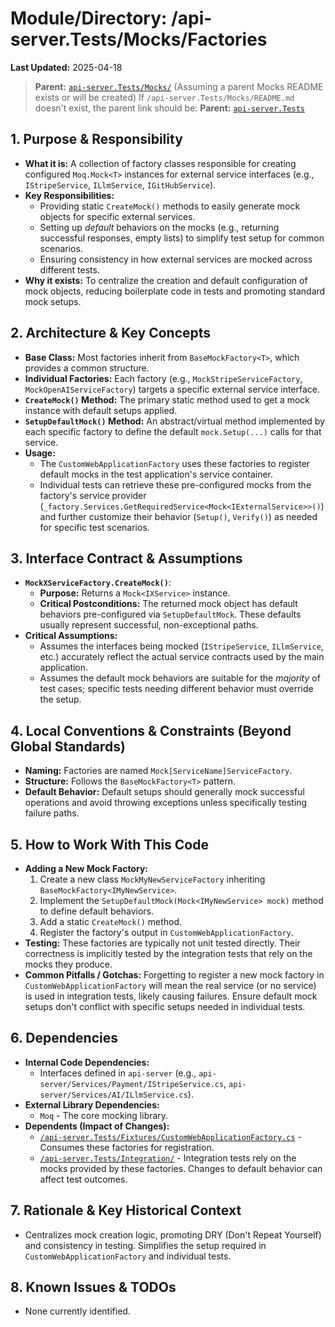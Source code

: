 # Module/Directory: /api-server.Tests/Mocks/Factories

**Last Updated:** 2025-04-18

> **Parent:** [`api-server.Tests/Mocks/`](../Mocks/README.md) (Assuming a parent Mocks README exists or will be created)
> If `/api-server.Tests/Mocks/README.md` doesn't exist, the parent link should be:
> **Parent:** [`api-server.Tests`](../../README.md)

## 1. Purpose & Responsibility

* **What it is:** A collection of factory classes responsible for creating configured `Moq.Mock<T>` instances for external service interfaces (e.g., `IStripeService`, `ILlmService`, `IGitHubService`).
* **Key Responsibilities:**
    * Providing static `CreateMock()` methods to easily generate mock objects for specific external services.
    * Setting up *default* behaviors on the mocks (e.g., returning successful responses, empty lists) to simplify test setup for common scenarios.
    * Ensuring consistency in how external services are mocked across different tests.
* **Why it exists:** To centralize the creation and default configuration of mock objects, reducing boilerplate code in tests and promoting standard mock setups.

## 2. Architecture & Key Concepts

* **Base Class:** Most factories inherit from `BaseMockFactory<T>`, which provides a common structure.
* **Individual Factories:** Each factory (e.g., `MockStripeServiceFactory`, `MockOpenAIServiceFactory`) targets a specific external service interface.
* **`CreateMock()` Method:** The primary static method used to get a mock instance with default setups applied.
* **`SetupDefaultMock()` Method:** An abstract/virtual method implemented by each specific factory to define the default `mock.Setup(...)` calls for that service.
* **Usage:**
    * The `CustomWebApplicationFactory` uses these factories to register default mocks in the test application's service container.
    * Individual tests can retrieve these pre-configured mocks from the factory's service provider (`_factory.Services.GetRequiredService<Mock<IExternalService>>()`) and further customize their behavior (`Setup()`, `Verify()`) as needed for specific test scenarios.

## 3. Interface Contract & Assumptions

* **`MockXServiceFactory.CreateMock()`**:
    * **Purpose:** Returns a `Mock<IXService>` instance.
    * **Critical Postconditions:** The returned mock object has default behaviors pre-configured via `SetupDefaultMock`. These defaults usually represent successful, non-exceptional paths.
* **Critical Assumptions:**
    * Assumes the interfaces being mocked (`IStripeService`, `ILlmService`, etc.) accurately reflect the actual service contracts used by the main application.
    * Assumes the default mock behaviors are suitable for the *majority* of test cases; specific tests needing different behavior must override the setup.

## 4. Local Conventions & Constraints (Beyond Global Standards)

* **Naming:** Factories are named `Mock[ServiceName]ServiceFactory`.
* **Structure:** Follows the `BaseMockFactory<T>` pattern.
* **Default Behavior:** Default setups should generally mock successful operations and avoid throwing exceptions unless specifically testing failure paths.

## 5. How to Work With This Code

* **Adding a New Mock Factory:**
    1.  Create a new class `MockMyNewServiceFactory` inheriting `BaseMockFactory<IMyNewService>`.
    2.  Implement the `SetupDefaultMock(Mock<IMyNewService> mock)` method to define default behaviors.
    3.  Add a static `CreateMock()` method.
    4.  Register the factory's output in `CustomWebApplicationFactory`.
* **Testing:** These factories are typically not unit tested directly. Their correctness is implicitly tested by the integration tests that rely on the mocks they produce.
* **Common Pitfalls / Gotchas:** Forgetting to register a new mock factory in `CustomWebApplicationFactory` will mean the real service (or no service) is used in integration tests, likely causing failures. Ensure default mock setups don't conflict with specific setups needed in individual tests.

## 6. Dependencies

* **Internal Code Dependencies:**
    * Interfaces defined in `api-server` (e.g., `api-server/Services/Payment/IStripeService.cs`, `api-server/Services/AI/ILlmService.cs`).
* **External Library Dependencies:**
    * `Moq` - The core mocking library.
* **Dependents (Impact of Changes):**
    * [`/api-server.Tests/Fixtures/CustomWebApplicationFactory.cs`](../Fixtures/README.md) - Consumes these factories for registration.
    * [`/api-server.Tests/Integration/`](../Integration/README.md) - Integration tests rely on the mocks provided by these factories. Changes to default behavior can affect test outcomes.

## 7. Rationale & Key Historical Context

* Centralizes mock creation logic, promoting DRY (Don't Repeat Yourself) and consistency in testing. Simplifies the setup required in `CustomWebApplicationFactory` and individual tests.

## 8. Known Issues & TODOs

* None currently identified.